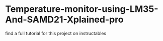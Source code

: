 # Temperature-monitor-using-LM35-And-SAMD21-Xplained-pro
find a full tutorial for this project on instructables 
